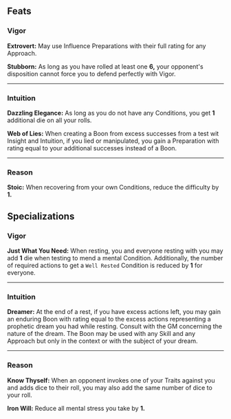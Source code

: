 ##  Feats

### Vigor

**Extrovert:** May use Influence Preparations with their full rating for any Approach.

**Stubborn:** As long as you have rolled at least one **6,** your opponent's disposition cannot force you to defend perfectly with Vigor.

---

### Intuition

**Dazzling Elegance:** As long as you do not have any Conditions, you get **1** additional die on all your rolls.

**Web of Lies:** When creating a Boon from excess successes from a test wit Insight and Intuition, if you lied or manipulated, you gain a Preparation with rating equal to your additional successes instead of a Boon.

---

### Reason

**Stoic:** When recovering from your own Conditions, reduce the difficulty by **1.**





## Specializations

### Vigor

**Just What You Need:** When resting, you and everyone resting with you may add **1** die when testing to mend a mental Condition. Additionally, the number of required actions to get a `Well Rested` Condition is reduced by **1** for everyone.

---

### Intuition

**Dreamer:** At the end of a rest, if you have excess actions left, you may gain an enduring Boon with rating equal to the excess actions representing a prophetic dream you had while resting. Consult with the GM concerning the nature of the dream. The Boon may be used with any Skill and any Approach but only in the context or with the subject of your dream.


---

### Reason

**Know Thyself:** When an opponent invokes one of your Traits against you and adds dice to their roll, you may also add the same number of dice to your roll.

**Iron Will:** Reduce all mental stress you take by **1.**
